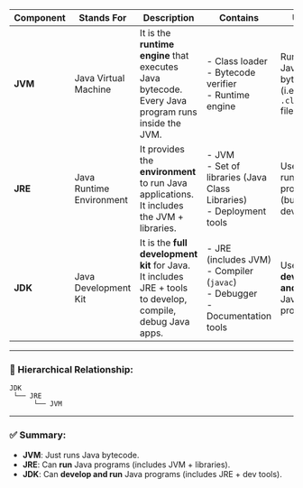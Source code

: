 | Component | Stands For               | Description                                                                                                | Contains                                                                            | Use                                         |
| --------- | ------------------------ | ---------------------------------------------------------------------------------------------------------- | ----------------------------------------------------------------------------------- | ------------------------------------------- |
| **JVM**   | Java Virtual Machine     | It is the **runtime engine** that executes Java bytecode. Every Java program runs inside the JVM.          | - Class loader<br>- Bytecode verifier<br>- Runtime engine                           | Runs Java bytecode (i.e., `.class` files)   |
| **JRE**   | Java Runtime Environment | It provides the **environment** to run Java applications. It includes the JVM + libraries.                 | - JVM<br>- Set of libraries (Java Class Libraries)<br>- Deployment tools            | Used to run Java programs (but not develop) |
| **JDK**   | Java Development Kit     | It is the **full development kit** for Java. It includes JRE + tools to develop, compile, debug Java apps. | - JRE (includes JVM)<br>- Compiler (`javac`)<br>- Debugger<br>- Documentation tools | Used to **develop and run** Java programs   |

---

### 🔁 Hierarchical Relationship:

```
JDK
 └── JRE
      └── JVM
```

---

### ✅ Summary:

* **JVM**: Just runs Java bytecode.
* **JRE**: Can **run** Java programs (includes JVM + libraries).
* **JDK**: Can **develop and run** Java programs (includes JRE + dev tools).
